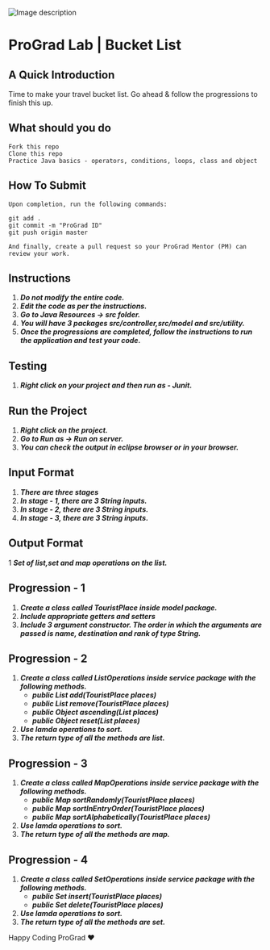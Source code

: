 ![Image description](https://i1.faceprep.in/ProGrad/face-logo-resized.png)

# ProGrad Lab | Bucket List

## A Quick Introduction

Time to make your travel bucket list. Go ahead & follow the progressions to finish this up.

## What should you do
```
Fork this repo
Clone this repo
Practice Java basics - operators, conditions, loops, class and object
```

## How To Submit
```
Upon completion, run the following commands:

git add .
git commit -m "ProGrad ID"
git push origin master

And finally, create a pull request so your ProGrad Mentor (PM) can review your work.
```

## Instructions

1. ***Do not modify the entire code.***
2. ***Edit the code as per the instructions.***
3. ***Go to Java Resources -> src folder.***
4. ***You will have 3 packages src/controller,src/model and src/utility.***
5. ***Once the progressions are completed, follow the instructions to run the application and test your code.***

## Testing
1. ***Right click on your project and then run as - Junit.***
 
## Run the Project
1. ***Right click on the project.***
2. ***Go to Run as -> Run on server.***
3. ***You can check the output in eclipse browser or in your browser.***

## Input Format
1. ***There are three stages***
2. ***In stage - 1, there are 3 String inputs.***
3. ***In stage - 2, there are 3 String inputs.***
4. ***In stage - 3, there are 3 String inputs.***


## Output Format
1 ***Set of list,set and map operations on the list.***


## Progression - 1
1. ***Create a class called TouristPlace inside model package.***
2. ***Include appropriate getters and setters***
3. ***Include 3 argument constructor. The order in which the arguments are passed is name, destination and rank of type String.***

## Progression - 2
1. ***Create a class called ListOperations inside service package with the following methods.***
   - ***public List<TouristPlace> add(TouristPlace places)***
   - ***public List<TouristPlace> remove(TouristPlace places)***
   - ***public Object ascending(List<TouristPlace> places)***
   - ***public Object reset(List<TouristPlace> places)***
2. ***Use lamda operations to sort.***
3. ***The return type of all the methods are list.***

## Progression - 3
1. ***Create a class called MapOperations inside service package with the following methods.***
   - ***public Map<TouristPlace> sortRandomly(TouristPlace places)***
   - ***public Map<TouristPlace> sortInEntryOrder(TouristPlace places)***
   - ***public Map<TouristPlace> sortAlphabetically(TouristPlace places)***
2. ***Use lamda operations to sort.***
3. ***The return type of all the methods are map.***
 
 ## Progression - 4
1. ***Create a class called SetOperations inside service package with the following methods.***
   - ***public Set<TouristPlace> insert(TouristPlace places)***
   - ***public Set<TouristPlace> delete(TouristPlace places)***
2. ***Use lamda operations to sort.***
3. ***The return type of all the methods are set.***


Happy Coding ProGrad ❤️
